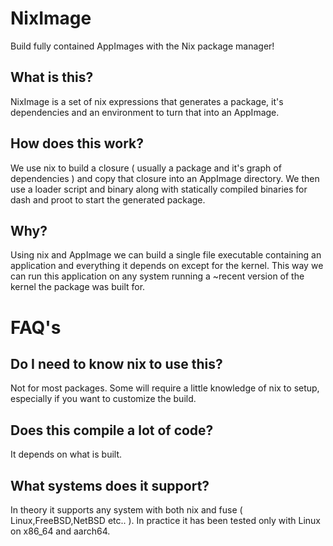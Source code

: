 # NixImage

Build fully contained AppImages with the Nix package manager!

## What is this?

NixImage is a set of nix expressions that generates a package, it's dependencies and an environment to turn that into an AppImage.

## How does this work?

We use nix to build a closure ( usually a package and it's graph of dependencies ) and copy that closure into an AppImage directory.
We then use a loader script and binary along with statically compiled binaries for dash and proot to start the generated package.

## Why?

Using nix and AppImage we can build a single file executable containing an application and everything it depends on except for the kernel.
This way we can run this application on any system running a ~recent version of the kernel the package was built for.

# FAQ's

## Do I need to know nix to use this?

Not for most packages. Some will require a little knowledge of nix to setup, especially if you want to customize the build.

## Does this compile a lot of code?

It depends on what is built.

## What systems does it support?

In theory it supports any system with both nix and fuse ( Linux,FreeBSD,NetBSD etc.. ).
In practice it has been tested only with Linux on x86_64 and aarch64.
